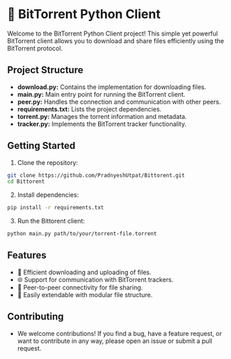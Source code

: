 # 🚀 BitTorrent Python Client

Welcome to the BitTorrent Python Client project! This simple yet powerful BitTorrent client allows you to download and share files efficiently using the BitTorrent protocol.

## Project Structure

- **download.py:** Contains the implementation for downloading files.
- **main.py:** Main entry point for running the BitTorrent client.
- **peer.py:** Handles the connection and communication with other peers.
- **requirements.txt:** Lists the project dependencies.
- **torrent.py:** Manages the torrent information and metadata.
- **tracker.py:** Implements the BitTorrent tracker functionality.

## Getting Started

1. Clone the repository:

```bash
git clone https://github.com/PradnyeshUtpat/Bittorent.git
cd Bittorent
```

2. Install dependencies:
```bash
pip install -r requirements.txt
```

3. Run the Bittorent client:
```bash
python main.py path/to/your/torrent-file.torrent
```

## Features
- 🔄 Efficient downloading and uploading of files.
- 🌐 Support for communication with BitTorrent trackers.
- 🔗 Peer-to-peer connectivity for file sharing.
- 📜 Easily extendable with modular file structure.

## Contributing
- We welcome contributions! If you find a bug, have a feature request, or want to contribute in any way, please open an issue or submit a pull request.
